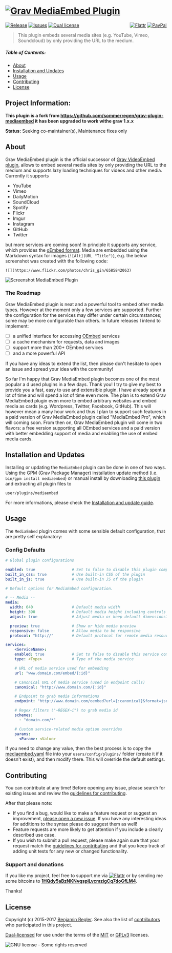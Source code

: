 # [![Grav MediaEmbed Plugin](assets/logo.png)][project]

[![Release](https://img.shields.io/github/release/sommerregen/grav-plugin-mediaembed.svg)][project] [![Issues](https://img.shields.io/github/issues/sommerregen/grav-plugin-mediaembed.svg)][issues] [![Dual license](https://img.shields.io/badge/dual%20license-MIT%2FGPL-blue.svg)](LICENSE "License") <span style="float:right;">[![Flattr](https://api.flattr.com/button/flattr-badge-large.png)][flattr] [![PayPal](https://www.paypal.com/en_US/i/btn/btn_donate_SM.gif)][paypal]</span>

> This plugin embeds several media sites (e.g. YouTube, Vimeo, Soundcloud) by only providing the URL to the medium.

##### Table of Contents:

* [About](#about)
* [Installation and Updates](#installation-and-updates)
* [Usage](#usage)
* [Contributing](#contributing)
* [License](#license)

## Project Information:


**This plugin is a fork from https://github.com/sommerregen/grav-plugin-mediaembed it has been upgraded to work withe grav 1.x.x**

**Status:** Seeking co-maintainer(s), Maintenance fixes only

## About

Grav MediaEmbed plugin is the official successor of [Grav VideoEmbed plugin](https://github.com/sommerregen/grav-plugin-videoembed/), allows to embed several media sites by only providing the URL to the medium and supports lazy loading techniques for videos and other media. Currently it supports

- YouTube
- Vimeo
- DailyMotion
- SoundCloud
- Spotify
- Flickr
- Imgur
- Instagram
- GitHub
- Twitter

but more services are coming soon! In principle it supports any service, which provides the [oEmbed format](http://www.oembed.com/). Media are embedded using the Markdown syntax for images (`![Alt](URL "Title")`), e.g. the below screenshot was created with the following code:

```
![](https://www.flickr.com/photos/chris_gin/6585842063)
```

![Screenshot MediaEmbed Plugin](assets/screenshot.png "MediaEmbed Preview")

### The Roadmap

Grav MediaEmbed plugin is neat and a powerful tool to embed other media types. However at the moment only a few services are supported. Further the configuration for the services may differ under certain circumstances; some may be more configurable than others. In future releases I intend to implement:

 - [ ] a unified interface for accessing [OEmbed](http://oembed.com "An overview about OEmbed services") services
 - [ ] a cache mechanism for requests, data and images
 - [ ] support more than 200+ OEmbed services
 - [ ] and a more powerful API

If you have any ideas to extend the list, then please don't hesitate to open an issue and spread your idea with the community!

So far I'm happy that Grav MediaEmbed plugin becomes one of the most popular a d used plugins in a few days. Thank you! I try to give my best to provide you a fast, easy to use and extensible plugin. I have already spent a lot of time and will spend a lot of time even more. The plan is to extend Grav MediaEmbed plugin even more to embed arbitrary websites and embed media as cards (e.g. Wordpress, Twitter, Facebook, GitHub). This will however mean a many hour work and thus I plan to support such features in a paid version of Grav MediaEmbed plugin called "MediaEmbed Pro", which will coming soon. From then on, Grav MediaEmbed plugin will come in two flavors: a free version supporting all OEmbed services and a paid version with better embedding support of media and enabling the use of embed media cards.

## Installation and Updates

Installing or updating the `MediaEmbed` plugin can be done in one of two ways. Using the GPM (Grav Package Manager) installation update method (i.e. `bin/gpm install mediaembed`) or manual install by downloading [this plugin](https://github.com/sommerregen/grav-plugin-mediaembed) and extracting all plugin files to

    user/plugins/mediaembed

For more informations, please check the [Installation and update guide](docs/INSTALL.md).

## Usage

The `MediaEmbed` plugin comes with some sensible default configuration, that are pretty self explanatory:

### Config Defaults

```yaml
# Global plugin configurations

enabled: true                # Set to false to disable this plugin completely
built_in_css: true           # Use built-in CSS of the plugin
built_in_js: true            # Use built-in JS of the plugin

# Default options for MediaEmbed configuration.

# -- Media --
media:
  width: 640                 # Default media width
  height: 390                # Default media height including controls
  adjust: true               # Adjust media or keep default dimensions?

  preview: true              # Show or hide media preview
  responsive: false          # Allow media to be responsive
  protocol: "http://"        # Default protocol for remote media resources

services:
	<ServiceName>:
    enabled: true            # Set to false to disable this service completely
    type: <Type>             # Type of the media service

    # URL of media service used for embedding
    url: "www.domain.com/embed/{:id}"

    # Canonical URL of media service (used in endpoint calls)
    canonical: "http://www.domain.com/{:id}"

    # Endpoint to grab media informations
    endpoint: "http://www.domain.com/oembed?url={:canonical}&format=json"

    # Regex filters ("~REGEX~i") to grab media id
    schemes:
      - "domain.com/*"

    # Custom service-related media option overrides
    params:
      <Param>: <Value>
```

If you need to change any value, then the best process is to copy the [mediaembed.yaml](mediaembed.yaml) file into your `users/config/plugins/` folder (create it if it doesn't exist), and then modify there. This will override the default settings.

## Contributing

You can contribute at any time! Before opening any issue, please search for existing issues and review the [guidelines for contributing](docs/CONTRIBUTING.md).

After that please note:

* If you find a bug, would like to make a feature request or suggest an improvement, [please open a new issue][issues]. If you have any interesting ideas for additions to the syntax please do suggest them as well!
* Feature requests are more likely to get attention if you include a clearly described use case.
* If you wish to submit a pull request, please make again sure that your request match the [guidelines for contributing](docs/CONTRIBUTING.md) and that you keep track of adding unit tests for any new or changed functionality.

### Support and donations

If you like my project, feel free to support me via [![Flattr](https://api.flattr.com/button/flattr-badge-large.png)][flattr] or by sending me some bitcoins to [**1HQdy5aBzNKNvqspiLvcmzigCq7doGfLM4**][bitcoin].

Thanks!

## License

Copyright (c) 2015-2017 [Benjamin Regler][github]. See also the list of [contributors] who participated in this project.

[Dual-licensed](LICENSE) for use under the terms of the [MIT][mit-license] or [GPLv3][gpl-license] licenses.

![GNU license - Some rights reserved][gnu]

[github]: https://github.com/sommerregen/ "GitHub account from Benjamin Regler"
[gpl-license]: http://opensource.org/licenses/GPL-3.0 "GPLv3 license"
[mit-license]: http://www.opensource.org/licenses/mit-license.php "MIT license"

[flattr]: https://flattr.com/submit/auto?user_id=Sommerregen&url=https://github.com/sommerregen/grav-plugin-mediaembed "Flatter my GitHub project"
[paypal]: https://www.paypal.com/cgi-bin/webscr?cmd=_s-xclick&hosted_button_id=SYFNP82USG3RN "Donate for my GitHub project using PayPal"
[bitcoin]: bitcoin:1HQdy5aBzNKNvqspiLvcmzigCq7doGfLM4?label=GitHub%20project "Donate for my GitHub project using BitCoin"
[gnu]: https://upload.wikimedia.org/wikipedia/commons/thumb/3/33/License_icon-gpl-88x31.svg/88px-License_icon-gpl-88x31.svg.png "GNU license - Some rights reserved"

[project]: https://github.com/sommerregen/grav-plugin-mediaembed
[issues]: https://github.com/sommerregen/grav-plugin-mediaembed/issues "GitHub Issues for Grav MediaEmbed Plugin"
[contributors]: https://github.com/sommerregen/grav-plugin-mediaembed/graphs/contributors "List of contributors of the project"
